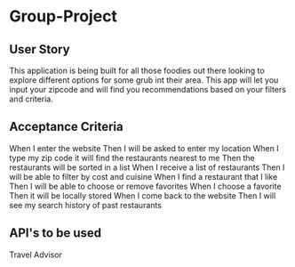 # Group-Project

## User Story

This application is being built for all those foodies out there looking to explore different options for some grub int their area. This app will let you input your zipcode and will find you recommendations based on your filters and criteria.

## Acceptance Criteria

When I enter the website
Then I will be asked to enter my location
When I type my zip code it will find the restaurants nearest to me
Then the restaurants will be sorted in a list
When I receive a list of restaurants
Then I will be able to filter by cost and cuisine
When I find a restaurant that I like
Then I will be able to choose or remove favorites
When I choose a favorite
Then it will be locally stored
When I come back to the website
Then I will see my search history of past restaurants

## API's to be used 
Travel Advisor
